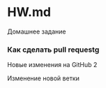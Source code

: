 # HW.md
Домашнее задание

### Как сделать pull requestg

Новые изменения на GitHub 2

Изменение новой ветки 

